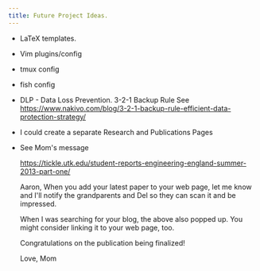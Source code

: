```yaml
---
title: Future Project Ideas.
---
```


- LaTeX templates.
- Vim plugins/config
- tmux config
- fish config
- DLP - Data Loss Prevention. 3-2-1 Backup Rule See https://www.nakivo.com/blog/3-2-1-backup-rule-efficient-data-protection-strategy/
- I could create a separate Research and Publications Pages
- See Mom's message

    https://tickle.utk.edu/student-reports-engineering-england-summer-2013-part-one/

    Aaron,
    When you add your latest paper to your web page, let me know and I'll notify the grandparents and Del so they can scan it and be impressed.

    When I was searching for your blog, the above also popped up. You might consider linking it to your web page, too.

    Congratulations on the publication being finalized!

    Love,
    Mom

